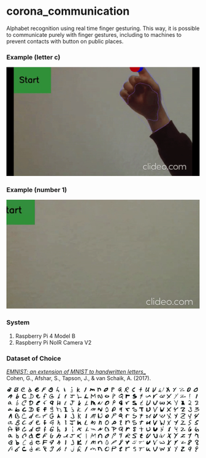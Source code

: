 # corona_communication

Alphabet recognition using real time finger gesturing. This way, it is possible to communicate purely with finger gestures, including to machines to prevent contacts with button on public places.

### Example (letter c)
![](sample_images/c.gif)

### Example (number 1)
![](sample_images/1.gif)

### System

1. Raspberry Pi 4 Model B
2. Raspberry Pi NoIR Camera V2 

### Dataset of Choice

[_EMNIST: an extension of MNIST to handwritten letters__](http://arxiv.org/abs/1702.05373)
<br>
Cohen, G., Afshar, S., Tapson, J., & van Schaik, A. (2017).
<br>


![](sample_images/emnist_example.png)
